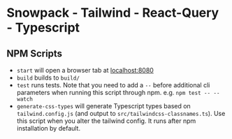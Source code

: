 # Snowpack - Tailwind - React-Query - Typescript

## NPM Scripts

- `start` will open a browser tab at [localhost:8080](http://localhost:8080)
- `build` builds to `build/`
- `test` runs tests. Note that you need to add a `--` before additional cli parameters when running this script through npm.
  e.g. `npm test -- --watch`
- `generate-css-types` will generate Typescript types based on `tailwind.config.js` (and output to `src/tailwindcss-classnames.ts`).
  Use this script when you alter the tailwind config. It runs after npm installation by default.
